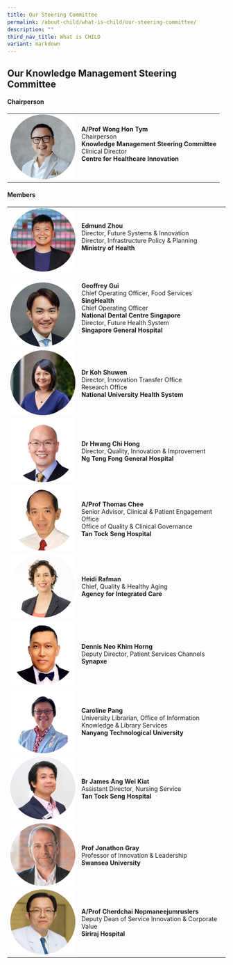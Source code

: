 ```yaml
---
title: Our Steering Committee
permalink: /about-child/what-is-child/our-steering-committee/
description: ""
third_nav_title: What is CHILD
variant: markdown
---
```

<h2>Our Knowledge Management Steering Committee</h2>

<h4>Chairperson</h4>

<table cellpadding="10" border="0" style="width: 100%;">
<tbody>
<tr>
<td style="width: 150px;"><img src="/images/Committee/WHT_photo_cropped.jpg"></td>
<td><strong>A/Prof Wong Hon Tym</strong><br>Chairperson<br><b>Knowledge Management Steering Committee</b><br>Clinical Director<br><b>Centre for Healthcare Innovation</b><br><br>
</td></tr>
</tbody>
</table>

<h4>Members</h4>

<table cellpadding="10" border="0" style="width: 100%;">
<tbody>
	<tr>
<td style="width: 150px;"><img src="/images/Committee/Edmund_Zhou_LinkedIn_Photo__Cropped_.png"></td>
<td><strong>Edmund Zhou </strong><br>Director, Future Systems &amp; Innovation<br>Director, Infrastructure Policy &amp; Planning<br><b>Ministry of Health</b><br><br></td>
</tr>
<tr>
<td style="width: 150px;"><br><img alt="chi" src="/images/Committee/Geoffrey_Gui_Photo_Cropped.jpg"></td>
<td><strong>Geoffrey Gui </strong><br>Chief Operating Officer, Food Services <br><b> SingHealth </b><br>Chief Operating Officer <br><b> National Dental Centre Singapore </b><br> Director, Future Health System<br><b>Singapore General Hospital</b><br><br></td>
</tr>
<tr>
<td style="width: 150px;"><img src="/images/Committee/Koh_Shuwen_Photo__Cropped_.jpg"></td>
<td><br><strong>Dr Koh Shuwen </strong><br>Director, Innovation Transfer Office<br>Research Office<br><b>National University Health System</b><br><br></td>
</tr>
	<tr>
<td style="width: 150px;"><img src="/images/Committee/Hwang_Chi_Hong_Photo_Cropped.jpg"></td>
<td><br><strong>Dr Hwang Chi Hong </strong><br>Director, Quality, Innovation &amp; Improvement<br><b>Ng Teng Fong General Hospital</b> <br><br></td>
</tr>
<tr>
<td style="width: 150px;"><img src="/images/Committee/Thomas_Chee_Photo_Cropped_2.jpg"></td>
<td><br><strong>A/Prof Thomas Chee </strong><br>Senior Advisor, Clinical &amp; Patient Engagement Office<br>Office of Quality &amp; Clinical Governance <br><b>Tan Tock Seng Hospital</b><br><br></td>
</tr>
<tr>
<td style="width: 150px;"><img src="/images/Committee/Heidi_Photo_Cropped.jpg"></td>
<td><br><strong>Heidi Rafman</strong><br>Chief, Quality &amp; Healthy Aging <br><b>Agency for Integrated Care</b><br><br></td>
</tr>
<tr>
<td style="width: 150px;"><img src="/images/Committee/Dennis_Neo_Photo_Cropped.jpg"></td>
	<td><br><strong>Dennis Neo Khim Horng</strong><br>Deputy Director, Patient Services Channels <br><b>Synapxe</b><br><br></td>
</tr>
<tr>
<td style="width: 150px;"><img src="/images/Committee/Caroline_Pang_Photo__Cropped_.jpg"></td>
<td><br><strong>Caroline Pang</strong><br>University Librarian, Office of Information <br>Knowledge &amp; Library Services<br><b>Nanyang Technological University</b><br><br></td>
</tr>
<tr>
<td style="width: 150px;"><img src="/images/Committee/James_Ang_Photo_Cropped.jpg"></td>
<td><br><strong>Br James Ang Wei Kiat</strong><br>Assistant Director, Nursing Service<br><b>Tan Tock Seng Hospital</b><br><br></td>
</tr>
<tr>
<td style="width: 150px;"><img alt="andrew1" src="/images/Committee/prof%20jonathon%20gray-01.png"></td>
<td><br><strong>Prof Jonathon Gray</strong><br>Professor of Innovation &amp; Leadership <br><b>Swansea University</b><br><br></td>
</tr>
<tr>
<td style="width: 150px;"><img src="/images/Committee/prof%20cherdchai-01.png"></td>
<td><br><strong>A/Prof Cherdchai Nopmaneejumruslers</strong><br>Deputy Dean of Service Innovation &amp; Corporate Value<br><b>Siriraj Hospital</b><br><br></td>
</tr>

</tbody>
</table>